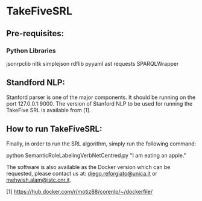 # TakeFiveSRL

## Pre-requisites:

### Python Libraries

jsonrpclib
nltk
simplejson
rdflib
pyyaml
ast
requests
SPARQLWrapper

## Standford NLP:

Stanford parser is one of the major components. It should be running on the port 127.0.0.1:9000. The version of Stanford NLP to be used for running the TakeFive SRL  is available from [1].

## How to run TakeFiveSRL:

Finally, in order to run the SRL algorithm, simply run the following command:

 python SemanticRoleLabelingVerbNetCentred.py  "I am eating an apple."
 
The software is also available as the Docker version which can be requested, please contact us at: diego.reforgiato@unica.it or mehwish.alam@istc.cnr.it.

[1] https://hub.docker.com/r/motiz88/corenlp/~/dockerfile/
